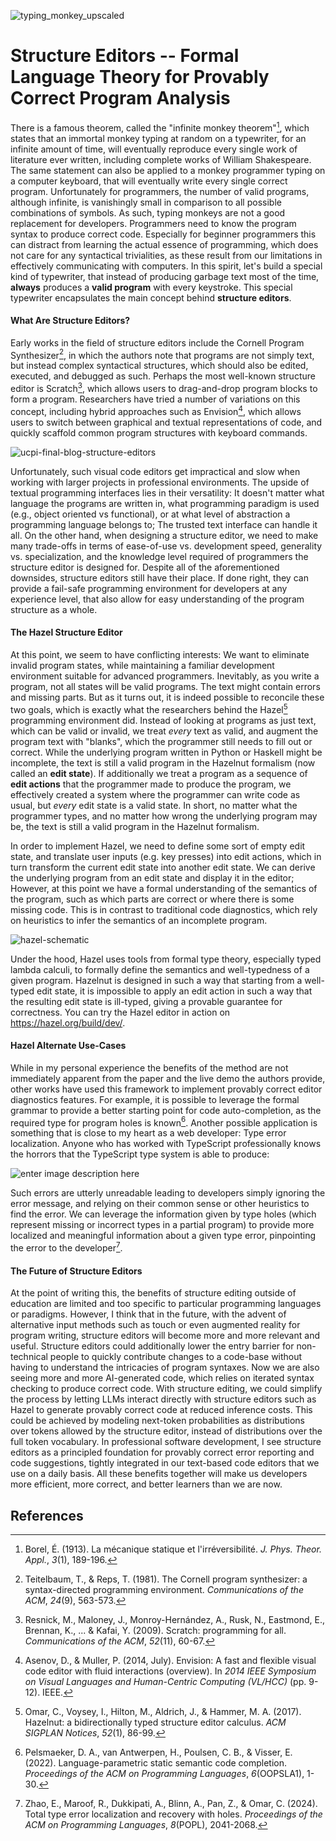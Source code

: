 ![typing_monkey_upscaled](./w4-structure-editors.assets/typing_monkey_upscaled.png)

# Structure Editors -- Formal Language Theory for Provably Correct Program Analysis

There is a famous theorem, called the "infinite monkey theorem"[^1], which states that an immortal monkey typing at random on a typewriter, for an infinite amount of time, will eventually reproduce every single work of literature ever written, including complete works of William Shakespeare. The same statement can also be applied to a monkey programmer typing on a computer keyboard, that will eventually write every single correct program. Unfortunately for programmers, the number of valid programs, although infinite, is vanishingly small in comparison to all possible combinations of symbols. As such, typing monkeys are not a good replacement for developers. Programmers need to know the program syntax to produce correct code. Especially for beginner programmers this can distract from learning the actual essence of programming, which does not care for any syntactical trivialities, as these result from our limitations in effectively communicating with computers. In this spirit, let's build a special kind of typewriter, that instead of producing garbage text most of the time, **always** produces a **valid program** with every keystroke. This special typewriter encapsulates the main concept behind **structure editors**.

#### What Are Structure Editors?

Early works in the field of structure editors include the Cornell Program Synthesizer[^2], in which the authors note that programs are not simply text, but instead complex syntactical structures, which should also be edited, executed, and debugged as such. Perhaps the most well-known structure editor is Scratch[^3], which allows users to drag-and-drop program blocks to form a program. Researchers have tried a number of variations on this concept, including hybrid approaches such as Envision[^4], which allows users to switch between graphical and textual representations of code, and quickly scaffold common program structures with keyboard commands.

![ucpi-final-blog-structure-editors](./w4-structure-editors.assets/ucpi-final-blog-structure-editors.png)

Unfortunately, such visual code editors get impractical and slow when working with larger projects in professional environments. The upside of textual programming interfaces lies in their versatility: It doesn't matter what language the programs are written in, what programming paradigm is used (e.g., object oriented vs functional), or at what level of abstraction a programming language belongs to; The trusted text interface can handle it all. On the other hand, when designing a structure editor, we need to make many trade-offs in terms of ease-of-use vs. development speed, generality vs. specialization, and the knowledge level required of programmers the structure editor is designed for. Despite all of the aforementioned downsides, structure editors still have their place. If done right, they can provide a fail-safe programming environment for developers at any experience level, that also allow for easy understanding of the program structure as a whole.

#### The Hazel Structure Editor

At this point, we seem to have conflicting interests: We want to eliminate invalid program states, while maintaining a familiar development environment suitable for advanced programmers. Inevitably, as you write a program, not all states will be valid programs. The text might contain errors and missing parts. But as it turns out, it is indeed possible to reconcile these two goals, which is exactly what the researchers behind the Hazel[^5] programming environment did. Instead of looking at programs as just text, which can be valid or invalid, we treat *every* text as valid, and augment the program text with "blanks", which the programmer still needs to fill out or correct. While the underlying program written in Python or Haskell might be incomplete, the text is still a valid program in the Hazelnut formalism (now called an **edit state**). If additionally we treat a program as a sequence of **edit actions** that the programmer made to produce the program, we effectively created a system where the programmer can write code as usual, but *every* edit state is a valid state. In short, no matter what the programmer types, and no matter how wrong the underlying program may be, the text is still a valid program in the Hazelnut formalism.

In order to implement Hazel, we need to define some sort of empty edit state, and translate user inputs (e.g. key presses) into edit actions, which in turn transform the current edit state into another edit state. We can derive the underlying program from an edit state and display it in the editor; However, at this point we have a formal understanding of the semantics of the program, such as which parts are correct or where there is some missing code. This is in contrast to traditional code diagnostics, which rely on heuristics to infer the semantics of an incomplete program.

![hazel-schematic](./w4-structure-editors.assets/hazel-schematic.png)

Under the hood, Hazel uses tools from formal type theory, especially typed lambda calculi, to formally define the semantics and well-typedness of a given program. Hazelnut is designed in such a way that starting from a well-typed edit state, it is impossible to apply an edit action in such a way that the resulting edit state is ill-typed, giving a provable guarantee for correctness. You can try the Hazel editor in action on https://hazel.org/build/dev/.

#### Hazel Alternate Use-Cases

While in my personal experience the benefits of the method are not immediately apparent from the paper and the live demo the authors provide, other works have used this framework to implement provably correct editor diagnostics features. For example, it is possible to leverage the formal grammar to provide a better starting point for code auto-completion, as the required type for program holes is known[^6]. Another possible application is something that is close to my heart as a web developer: Type error localization. Anyone who has worked with TypeScript professionally knows the horrors that the TypeScript type system is able to produce:

![enter image description here](./w4-structure-editors.assets/YbG9Q.png)

Such errors are utterly unreadable leading to developers simply ignoring the error message, and relying on their common sense or other heuristics to find the error. We can leverage the information given by type holes (which represent missing or incorrect types in a partial program) to provide more localized and meaningful information about a given type error, pinpointing the error to the developer[^7].

#### The Future of Structure Editors

At the point of writing this, the benefits of structure editing outside of education are limited and too specific to particular programming languages or paradigms. However, I think that in the future, with the advent of alternative input methods such as touch or even augmented reality for program writing, structure editors will become more and more relevant and useful. Structure editors could additionally lower the entry barrier for non-technical people to quickly contribute changes to a code-base without having to understand the intricacies of program syntaxes. Now we are also seeing more and more AI-generated code, which relies on iterated syntax checking to produce correct code. With structure editing, we could simplify the process by letting LLMs interact directly with structure editors such as Hazel to generate provably correct code at reduced inference costs. This could be achieved by modeling next-token probabilities as distributions over tokens allowed by the structure editor, instead of distributions over the full token vocabulary. In professional software development, I see structure editors as a principled foundation for provably correct error reporting and code suggestions, tightly integrated in our text-based code editors that we use on a daily basis. All these benefits together will make us developers more efficient, more correct, and better learners than we are now.

## References

[^1]: Borel, É. (1913). La mécanique statique et l'irréversibilité. *J. Phys. Theor. Appl.*, *3*(1), 189-196.
[^2]: Teitelbaum, T., & Reps, T. (1981). The Cornell program synthesizer: a syntax-directed programming environment. *Communications of the ACM*, *24*(9), 563-573.
[^3]: Resnick, M., Maloney, J., Monroy-Hernández, A., Rusk, N., Eastmond, E., Brennan, K., ... & Kafai, Y. (2009). Scratch: programming for all. *Communications of the ACM*, *52*(11), 60-67.
[^4]: Asenov, D., & Muller, P. (2014, July). Envision: A fast and flexible visual code editor with fluid interactions (overview). In *2014 IEEE Symposium on Visual Languages and Human-Centric Computing (VL/HCC)* (pp. 9-12). IEEE.
[^5]: Omar, C., Voysey, I., Hilton, M., Aldrich, J., & Hammer, M. A. (2017). Hazelnut: a bidirectionally typed structure editor calculus. *ACM SIGPLAN Notices*, *52*(1), 86-99.
[^6]: Pelsmaeker, D. A., van Antwerpen, H., Poulsen, C. B., & Visser, E. (2022). Language-parametric static semantic code completion. *Proceedings of the ACM on Programming Languages*, *6*(OOPSLA1), 1-30.
[^7]: Zhao, E., Maroof, R., Dukkipati, A., Blinn, A., Pan, Z., & Omar, C. (2024). Total type error localization and recovery with holes. *Proceedings of the ACM on Programming Languages*, *8*(POPL), 2041-2068.
